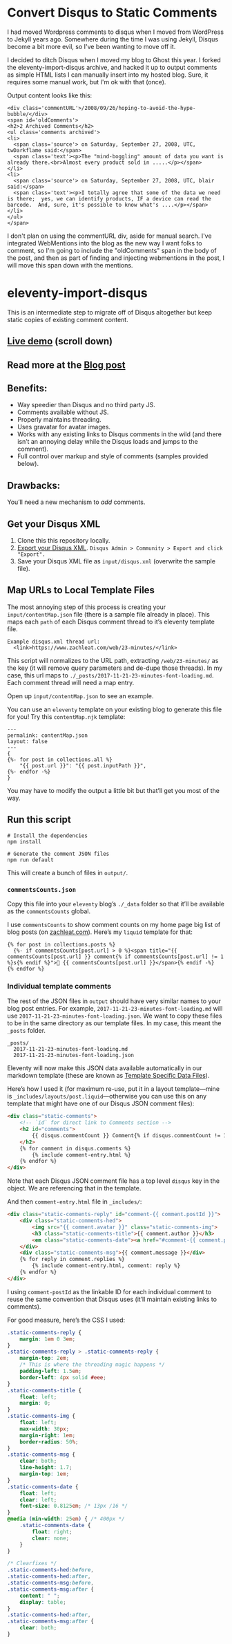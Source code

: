 # Convert Disqus to Static Comments

I had moved Wordpress comments to disqus when I moved from WordPress to Jekyll years ago.  Somewhere during the time I was using Jekyll, Disqus become a bit more evil, so I've been wanting to move off it.

I decided to ditch Disqus when I moved my blog to Ghost this year.  I forked the eleventy-import-disqus archive, and hacked it up to output comments as simple HTML lists I can manually insert into my hosted blog.  Sure, it requires some manual work, but I'm ok with that (once).  

Output content looks like this:
```
<div class='commentURL'>/2008/09/26/hoping-to-avoid-the-hype-bubble/</div>
<span id='oldComments'>
<h2>2 Archived Comments</h2>
<ul class='comments archived'>
<li>
  <span class='source'> on Saturday, September 27, 2008, UTC, twDarkflame said:</span>
  <span class='text'><p>The "mind-boggling" amount of data you want is already there.<br>Almost every product sold in .....</p></span>
</li>
<li>
  <span class='source'> on Saturday, September 27, 2008, UTC, blair said:</span>
  <span class='text'><p>I totally agree that some of the data we need is there;  yes, we can identify products, IF a device can read the barcode.  And, sure, it's possible to know what's ....</p></span>
</li>
</ul>
</span>
```

I don't plan on using the commentURL div, aside for manual search.   I've integrated WebMentions into the blog as the new way I want folks to comment, so I'm going to include the "oldComments" span in the body of the post, and then as part of finding and injecting webmentions in the post, I will move this span down with the mentions.


# eleventy-import-disqus

This is an intermediate step to migrate off of Disqus altogether but keep static copies of existing comment content.

## [Live demo](https://www.zachleat.com/web/23-minutes/) (scroll down)

## Read more at the [Blog post](https://www.zachleat.com/web/disqus-import/)

## Benefits:

* Way speedier than Disqus and no third party JS.
* Comments available without JS.
* Properly maintains threading.
* Uses gravatar for avatar images.
* Works with any existing links to Disqus comments in the wild (and there isn’t an annoying delay while the Disqus loads and jumps to the comment).
* Full control over markup and style of comments (samples provided below).

## Drawbacks:

You’ll need a new mechanism to _add_ comments.

## Get your Disqus XML

1. Clone this this repository locally.
2. [Export your Disqus XML](https://help.disqus.com/developer/comments-export). `Disqus Admin > Community > Export and click "Export".`
3. Save your Disqus XML file as `input/disqus.xml` (overwrite the sample file).

## Map URLs to Local Template Files

The most annoying step of this process is creating your `input/contentMap.json` file (there is a sample file already in place). This maps each `path` of each Disqus comment thread to it’s eleventy template file.

```
Example disqus.xml thread url:
  <link>https://www.zachleat.com/web/23-minutes/</link>
```

This script will normalizes to the URL path, extracting `/web/23-minutes/` as the key (it will remove query parameters and de-dupe those threads). In my case, this url maps to `./_posts/2017-11-21-23-minutes-font-loading.md`. Each comment thread will need a map entry.

Open up `input/contentMap.json` to see an example.

You can use an `eleventy` template on your existing blog to generate this file for you! Try this `contentMap.njk` template:

```
---
permalink: contentMap.json
layout: false
---
{
{%- for post in collections.all %}
    "{{ post.url }}": "{{ post.inputPath }}",
{%- endfor -%}
}
```

You may have to modify the output a little bit but that’ll get you most of the way.

## Run this script

```
# Install the dependencies
npm install

# Generate the comment JSON files
npm run default
```

This will create a bunch of files in `output/`.

### `commentsCounts.json`

Copy this file into your `eleventy` blog’s `./_data` folder so that it’ll be available as the `commentsCounts` global.

I use `commentsCounts` to show comment counts on my home page big list of blog posts (on [zachleat.com](https://www.zachleat.com/web/)). Here’s my `liquid` template for that:

```
{% for post in collections.posts %}
  {%- if commentsCounts[post.url] > 0 %}<span title="{{ commentsCounts[post.url] }} comment{% if commentsCounts[post.url] != 1 %}s{% endif %}">📢 {{ commentsCounts[post.url] }}</span>{% endif -%}
{% endfor %}
```

### Individual template comments

The rest of the JSON files in `output` should have very similar names to your blog post entries. For example, `2017-11-21-23-minutes-font-loading.md` will use `2017-11-21-23-minutes-font-loading.json`. We want to copy these files to be in the same directory as our template files. In my case, this meant the `_posts` folder.

```
_posts/
  2017-11-21-23-minutes-font-loading.md
  2017-11-21-23-minutes-font-loading.json
```

Eleventy will now make this JSON data available automatically in our markdown template (these are known as [Template Specific Data Files](https://github.com/11ty/eleventy/blob/master/docs/data.md#template-and-directory-specific-data-files)).

Here’s how I used it (for maximum re-use, put it in a layout template—mine is `_includes/layouts/post.liquid`—otherwise you can use this on any template that might have one of our Disqus JSON comment files):

```html
<div class="static-comments">
    <!-- `id` for direct link to Comments section -->
    <h2 id="comments">
        {{ disqus.commentCount }} Comment{% if disqus.commentCount != 1 %}s{% endif %}
    </h2>
    {% for comment in disqus.comments %}
        {% include comment-entry.html %}
    {% endfor %}
</div>
```

Note that each Disqus JSON comment file has a top level `disqus` key in the object. We are referencing that in the template.

And then `comment-entry.html` file in `_includes/`:

```html
<div class="static-comments-reply" id="comment-{{ comment.postId }}">
    <div class="static-comments-hed">
        <img src="{{ comment.avatar }}" class="static-comments-img">
        <h3 class="static-comments-title">{{ comment.author }}</h3>
        <em class="static-comments-date"><a href="#comment-{{ comment.postId }}">{{ comment.date }}</a></em>
    </div>
    <div class="static-comments-msg">{{ comment.message }}</div>
    {% for reply in comment.replies %}
        {% include comment-entry.html, comment: reply %}
    {% endfor %}
</div>
```

I using `comment-postId` as the linkable ID for each individual comment to reuse the same convention that Disqus uses (it’ll maintain existing links to comments).

For good measure, here’s the CSS I used:

```css
.static-comments-reply {
    margin: 1em 0 3em;
}
.static-comments-reply > .static-comments-reply {
    margin-top: 2em;
    /* This is where the threading magic happens */
    padding-left: 1.5em;
    border-left: 4px solid #eee;
}
.static-comments-title {
    float: left;
    margin: 0;
}
.static-comments-img {
    float: left;
    max-width: 30px;
    margin-right: 1em;
    border-radius: 50%;
}
.static-comments-msg {
    clear: both;
    line-height: 1.7;
    margin-top: 1em;
}
.static-comments-date {
    float: left;
    clear: left;
    font-size: 0.8125em; /* 13px /16 */
}
@media (min-width: 25em) { /* 400px */
    .static-comments-date {
        float: right;
        clear: none;
    }
}

/* Clearfixes */
.static-comments-hed:before,
.static-comments-hed:after,
.static-comments-msg:before,
.static-comments-msg:after {
    content: " ";
    display: table;
}
.static-comments-hed:after,
.static-comments-msg:after {
    clear: both;
}
```
